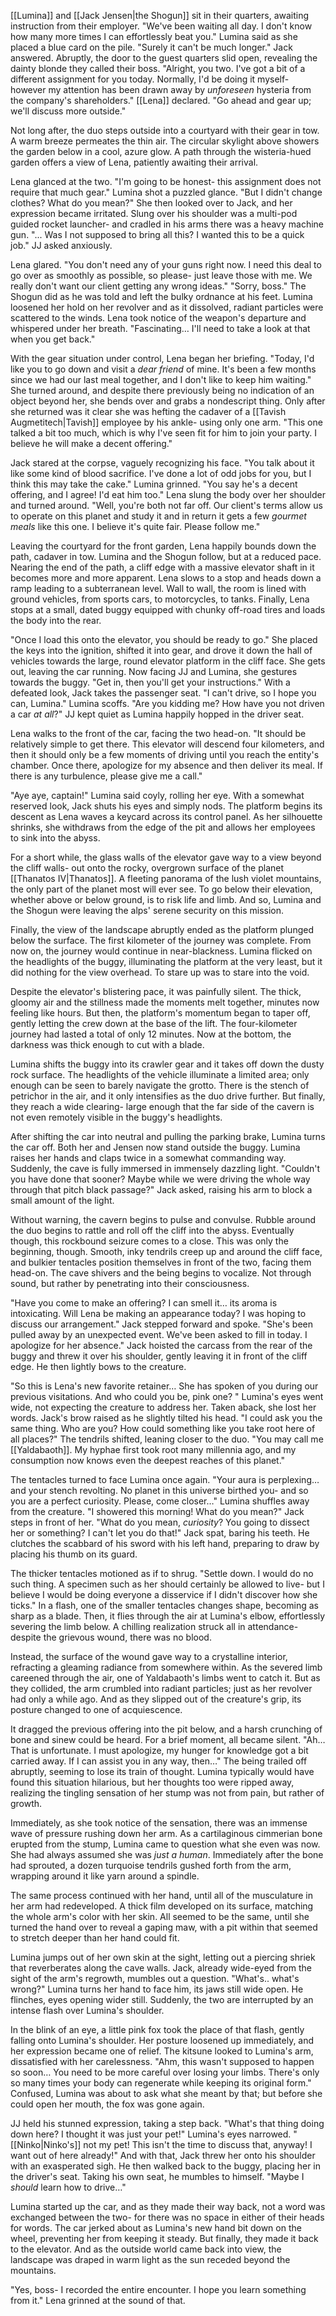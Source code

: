 [[Lumina]] and [[Jack Jensen|the Shogun]] sit in their quarters, awaiting instruction from their employer. "We've been waiting all day. I don't know how many more times I can effortlessly beat you." Lumina said as she placed a blue card on the pile. "Surely it can't be much longer." Jack answered. Abruptly, the door to the guest quarters slid open, revealing the dainty blonde they called their boss. "Alright, you two. I've got a bit of a different assignment for you today. Normally, I'd be doing it myself- however my attention has been drawn away by *unforeseen* hysteria from the company's shareholders." [[Lena]] declared. "Go ahead and gear up; we'll discuss more outside."

Not long after, the duo steps outside into a courtyard with their gear in tow. A warm breeze permeates the thin air. The circular skylight above showers the garden below in a cool, azure glow. A path through the wisteria-hued garden offers a view of Lena, patiently awaiting their arrival.   

Lena glanced at the two. "I'm going to be honest- this assignment does not require that much gear." Lumina shot a puzzled glance. "But I didn't change clothes? What do you mean?" She then looked over to Jack, and her expression became irritated. Slung over his shoulder was a multi-pod guided rocket launcher- and cradled in his arms there was a heavy machine gun. "... Was I not supposed to bring all this? I wanted this to be a quick job." JJ asked anxiously.  
  
Lena glared. "You don't need any of your guns right now. I need this deal to go over as smoothly as possible, so please- just leave those with me. We really don't want our client getting any wrong ideas." "Sorry, boss." The Shogun did as he was told and left the bulky ordnance at his feet. Lumina loosened her hold on her revolver and as it dissolved, radiant particles were scattered to the winds. Lena took notice of the weapon's departure and whispered under her breath. "Fascinating… I'll need to take a look at that when you get back."

With the gear situation under control, Lena began her briefing. "Today, I'd like you to go down and visit a *dear friend* of mine. It's been a few months since we had our last meal together, and I don't like to keep him waiting." She turned around, and despite there previously being no indication of an object beyond her, she bends over and grabs a nondescript thing. Only after she returned was it clear she was hefting the cadaver of a [[Tavish Augmetitech|Tavish]] employee by his ankle- using only one arm. "This one talked a bit too much, which is why I've seen fit for him to join your party. I believe he will make a decent offering."

Jack stared at the corpse, vaguely recognizing his face. "You talk about it like some kind of blood sacrifice. I've done a lot of odd jobs for you, but I think this may take the cake." Lumina grinned. "You say he's a decent offering, and I agree! I'd eat him too." Lena slung the body over her shoulder and turned around. "Well, you're both not far off. Our client's terms allow us to operate on this planet and study it and in return it gets a few *gourmet meals* like this one. I believe it's quite fair. Please follow me."

Leaving the courtyard for the front garden, Lena happily bounds down the path, cadaver in tow. Lumina and the Shogun follow, but at a reduced pace. Nearing the end of the path, a cliff edge with a massive elevator shaft in it becomes more and more apparent. Lena slows to a stop and heads down a ramp leading to a subterranean level. Wall to wall, the room is lined with ground vehicles, from sports cars, to motorcycles, to tanks. Finally, Lena stops at a small, dated buggy equipped with chunky off-road tires and loads the body into the rear.

"Once I load this onto the elevator, you should be ready to go." She placed the keys into the ignition, shifted it into gear, and drove it down the hall of vehicles towards the large, round elevator platform in the cliff face. She gets out, leaving the car running. Now facing JJ and Lumina, she gestures towards the buggy. "Get in, then you'll get your instructions." With a defeated look, Jack takes the passenger seat. "I can't drive, so I hope you can, Lumina." Lumina scoffs. "Are you kidding me? How have you not driven a car *at all*?" JJ kept quiet as Lumina happily hopped in the driver seat.  

Lena walks to the front of the car, facing the two head-on. "It should be relatively simple to get there. This elevator will descend four kilometers, and then it should only be a few moments of driving until you reach the entity's chamber. Once there, apologize for my absence and then deliver its meal. If there is any turbulence, please give me a call."

"Aye aye, captain!" Lumina said coyly, rolling her eye. With a somewhat reserved look, Jack shuts his eyes and simply nods. The platform begins its descent as Lena waves a keycard across its control panel. As her silhouette shrinks, she withdraws from the edge of the pit and allows her employees to sink into the abyss. 

For a short while, the glass walls of the elevator gave way to a view beyond the cliff walls- out onto the rocky, overgrown surface of the planet [[Thanatos IV|Thanatos]]. A fleeting panorama of the lush violet mountains, the only part of the planet most will ever see. To go below their elevation, whether above or below ground, is to risk life and limb. And so, Lumina and the Shogun were leaving the alps' serene security on this mission.

Finally, the view of the landscape abruptly ended as the platform plunged below the surface. The first kilometer of the journey was complete. From now on, the journey would continue in near-blackness. Lumina flicked on the headlights of the buggy, illuminating the platform at the very least, but it did nothing for the view overhead. To stare up was to stare into the void.

Despite the elevator's blistering pace, it was painfully silent. The thick, gloomy air and the stillness made the moments melt together, minutes now feeling like hours. But then, the platform's momentum began to taper off, gently letting the crew down at the base of the lift. The four-kilometer journey had lasted a total of only 12 minutes. Now at the bottom, the darkness was thick enough to cut with a blade.

Lumina shifts the buggy into its crawler gear and it takes off down the dusty rock surface. The headlights of the vehicle illuminate a limited area; only enough can be seen to barely navigate the grotto. There is the stench of petrichor in the air, and it only intensifies as the duo drive further. But finally, they reach a wide clearing- large enough that the far side of the cavern is not even remotely visible in the buggy's headlights. 

After shifting the car into neutral and pulling the parking brake, Lumina turns the car off. Both her and Jensen now stand outside the buggy. Lumina raises her hands and claps twice in a somewhat commanding way. Suddenly, the cave is fully immersed in immensely dazzling light. "Couldn't you have done that sooner? Maybe while we were driving the whole way through that pitch black passage?" Jack asked, raising his arm to block a small amount of the light.  
  
Without warning, the cavern begins to pulse and convulse. Rubble around the duo begins to rattle and roll off the cliff into the abyss. Eventually though, this rockbound seizure comes to a close. This was only the beginning, though. Smooth, inky tendrils creep up and around the cliff face, and bulkier tentacles position themselves in front of the two, facing them head-on. The cave shivers and the being begins to vocalize. Not through sound, but rather by penetrating into their consciousness.  

"Have you come to make an offering? I can smell it… its aroma is intoxicating. Will Lena be making an appearance today? I was hoping to discuss our arrangement." Jack stepped forward and spoke. "She's been pulled away by an unexpected event. We've been asked to fill in today. I apologize for her absence." Jack hoisted the carcass from the rear of the buggy and threw it over his shoulder, gently leaving it in front of the cliff edge. He then lightly bows to the creature.  

"So this is Lena's new favorite retainer… She has spoken of you during our previous visitations. And who could you be, pink one? " Lumina's eyes went wide, not expecting the creature to address her. Taken aback, she lost her words. Jack's brow raised as he slightly tilted his head. "I could ask you the same thing. Who are you? How could something like you take root here of all places?" The tendrils shifted, leaning closer to the duo. "You may call me [[Yaldabaoth]]. My hyphae first took root many millennia ago, and my consumption now knows even the deepest reaches of this planet."

The tentacles turned to face Lumina once again. "Your aura is perplexing… and your stench revolting. No planet in this universe birthed you- and so you are a perfect curiosity. Please, come closer…" Lumina shuffles away from the creature. "I showered this morning! What do you mean?" Jack steps in front of her. "What do you mean, *curiosity*? You going to dissect her or something? I can't let you do that!" Jack spat, baring his teeth. He clutches the scabbard of his sword with his left hand, preparing to draw by placing his thumb on its guard.

The thicker tentacles motioned as if to shrug. "Settle down. I would do no such thing. A specimen such as her should certainly be allowed to live- but I believe I would be doing everyone a disservice if I didn't discover how she ticks." In a flash, one of the smaller tentacles changes shape, becoming as sharp as a blade. Then, it flies through the air at Lumina's elbow, effortlessly severing the limb below. A chilling realization struck all in attendance- despite the grievous wound, there was no blood.

Instead, the surface of the wound gave way to a crystalline interior, refracting a gleaming radiance from somewhere within. As the severed limb careened through the air, one of Yaldabaoth's limbs went to catch it. But as they collided, the arm crumbled into radiant particles; just as her revolver had only a while ago. And as they slipped out of the creature's grip, its posture changed to one of acquiescence.  

It dragged the previous offering into the pit below, and a harsh crunching of bone and sinew could be heard. For a brief moment, all became silent. "Ah… That is unfortunate. I must apologize, my hunger for knowledge got a bit carried away. If I can assist you in any way, then…" The being trailed off abruptly, seeming to lose its train of thought. Lumina typically would have found this situation hilarious, but her thoughts too were ripped away, realizing the tingling sensation of her stump was not from pain, but rather of growth.  

Immediately, as she took notice of the sensation, there was an immense wave of pressure rushing down her arm. As a cartilaginous cimmerian bone erupted from the stump, Lumina came to question what she even was now. She had always assumed she was *just a human*. Immediately after the bone had sprouted, a dozen turquoise tendrils gushed forth from the arm, wrapping around it like yarn around a spindle.

The same process continued with her hand, until all of the musculature in her arm had redeveloped. A thick film developed on its surface, matching the whole arm's color with her skin. All seemed to be the same, until she turned the hand over to reveal a gaping maw, with a pit within that seemed to stretch deeper than her hand could fit.

Lumina jumps out of her own skin at the sight, letting out a piercing shriek that reverberates along the cave walls. Jack, already wide-eyed from the sight of the arm's regrowth, mumbles out a question. "What's.. what's wrong?" Lumina turns her hand to face him, its jaws still wide open. He flinches, eyes opening wider still. Suddenly, the two are interrupted by an intense flash over Lumina's shoulder.

In the blink of an eye, a little pink fox took the place of that flash, gently falling onto Lumina's shoulder. Her posture loosened up immediately, and her expression became one of relief. The kitsune looked to Lumina's arm, dissatisfied with her carelessness. "Ahm, this wasn't supposed to happen so soon… You need to be more careful over losing your limbs. There's only so many times your body can regenerate while keeping its original form." Confused, Lumina was about to ask what she meant by that; but before she could open her mouth, the fox was gone again.

JJ held his stunned expression, taking a step back. "What's that thing doing down here? I thought it was just your pet!" Lumina's eyes narrowed. "[[Ninko|Ninko's]] not my pet! This isn't the time to discuss that, anyway! I want out of here already!" And with that, Jack threw her onto his shoulder with an exasperated sigh. He then walked back to the buggy, placing her in the driver's seat. Taking his own seat, he mumbles to himself. "Maybe I *should* learn how to drive…"

Lumina started up the car, and as they made their way back, not a word was exchanged between the two- for there was no space in either of their heads for words. The car jerked about as Lumina's new hand bit down on the wheel, preventing her from keeping it steady. But finally, they made it back to the elevator. And as the outside world came back into view, the landscape was draped in warm light as the sun receded beyond the mountains.

"Yes, boss- I recorded the entire encounter. I hope you learn something from it." Lena grinned at the sound of that.